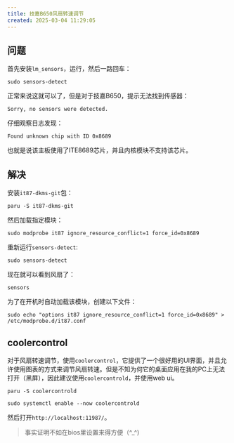 ```yaml
---
title: 技嘉B650风扇转速调节
created: 2025-03-04 11:29:05
---
```


## 问题

首先安装`lm_sensors`，运行，然后一路回车：

```shell
sudo sensors-detect
```

正常来说这就可以了，但是对于技嘉B650，提示无法找到传感器：

```shell
Sorry, no sensors were detected.
```

仔细观察日志发现：

```shell
Found unknown chip with ID 0x8689
```

也就是说该主板使用了ITE8689芯片，并且内核模块不支持该芯片。

## 解决

安装`it87-dkms-git`包：

```shell
paru -S it87-dkms-git
```

然后加载指定模块：

```shell
sudo modprobe it87 ignore_resource_conflict=1 force_id=0x8689
```

重新运行`sensors-detect`:

```shell
sudo sensors-detect
```

现在就可以看到风扇了：

```shell
sensors
```

为了在开机时自动加载该模块，创建以下文件：

```shell
sudo echo "options it87 ignore_resource_conflict=1 force_id=0x8689" > /etc/modprobe.d/it87.conf
```

## coolercontrol

对于风扇转速调节，使用`coolercontrol`，它提供了一个很好用的UI界面，并且允许使用图表的方式来调节风扇转速。但是不知为何它的桌面应用在我的PC上无法打开（黑屏），因此建议使用`coolercontrold`，并使用web ui。

```shell
paru -S coolercontrold

sudo systemctl enable --now coolercontrold
```

然后打开`http://localhost:11987/`。

> 事实证明不如在bios里设置来得方便（^_^)